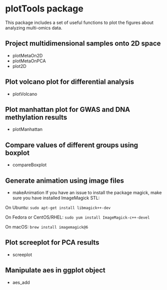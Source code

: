 # plotTools package

This package includes a set of useful functions to plot the figures about analyzing multi-omics data.

## Project multidimensional samples onto 2D space
* plotMetaOn2D
* plotMetaOnPCA
* plot2D

## Plot volcano plot for differential analysis
* plotVolcano

## Plot manhattan plot for GWAS and DNA methylation results
* plotManhattan

## Compare values of different groups using boxplot
* compareBoxplot

## Generate animation using image files
* makeAnimation
If you have an issue to install the package magick, make sure you have installed ImageMagick STL:

On Ubuntu:
`sudo apt-get install libmagick++-dev`

On Fedora or CentOS/RHEL:
`sudo yum install ImageMagick-c++-devel`

On macOS:
`brew install imagemagick@6`



## Plot screeplot for PCA results
* screeplot

## Manipulate aes in ggplot object
* aes_add



